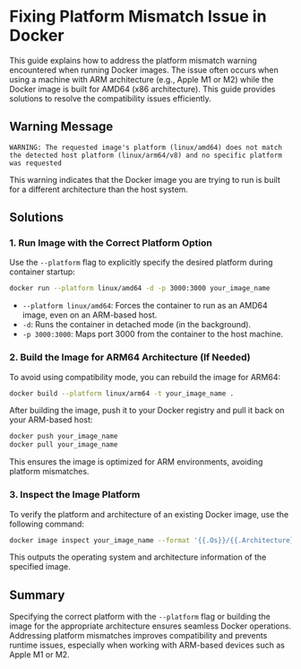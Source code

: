 # Fixing Platform Mismatch Issue in Docker

This guide explains how to address the platform mismatch warning encountered when running Docker images. The issue often occurs when using a machine with ARM architecture (e.g., Apple M1 or M2) while the Docker image is built for AMD64 (x86 architecture). This guide provides solutions to resolve the compatibility issues efficiently.


## Warning Message

```
WARNING: The requested image's platform (linux/amd64) does not match the detected host platform (linux/arm64/v8) and no specific platform was requested
```

This warning indicates that the Docker image you are trying to run is built for a different architecture than the host system.


## Solutions

### 1. Run Image with the Correct Platform Option

Use the `--platform` flag to explicitly specify the desired platform during container startup:

```bash
docker run --platform linux/amd64 -d -p 3000:3000 your_image_name
```

* `--platform linux/amd64`: Forces the container to run as an AMD64 image, even on an ARM-based host.
* `-d`: Runs the container in detached mode (in the background).
* `-p 3000:3000`: Maps port 3000 from the container to the host machine.

### 2. Build the Image for ARM64 Architecture (If Needed)

To avoid using compatibility mode, you can rebuild the image for ARM64:

```bash
docker build --platform linux/arm64 -t your_image_name .
```

After building the image, push it to your Docker registry and pull it back on your ARM-based host:

```bash
docker push your_image_name
docker pull your_image_name
```

This ensures the image is optimized for ARM environments, avoiding platform mismatches.

### 3. Inspect the Image Platform

To verify the platform and architecture of an existing Docker image, use the following command:

```bash
docker image inspect your_image_name --format '{{.Os}}/{{.Architecture}}'
```

This outputs the operating system and architecture information of the specified image.


## Summary

Specifying the correct platform with the `--platform` flag or building the image for the appropriate architecture ensures seamless Docker operations. Addressing platform mismatches improves compatibility and prevents runtime issues, especially when working with ARM-based devices such as Apple M1 or M2.
